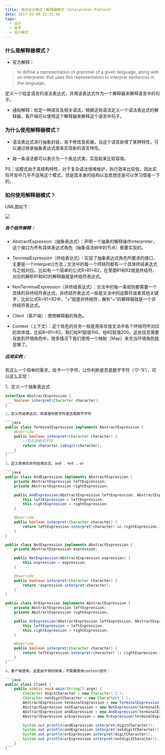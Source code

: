 ```yaml
---
title: 浅谈设计模式：解释器模式（Interpreter Pattern）
date: 2017-03-08 22:51:56
tags:
  - 设计
  - 技术
  - 设计模式
---
```


### 什么是解释器模式？

- 官方解释：
>to define a representation of grammar of a given language, along with an interpreter that uses this representation to interpret sentences in the language。
>
定义一个给定语言的语法表达式，并用该表达式作为一个解释器来解释语言中的句子。

- 通俗解释：给定一种语言及相关语法，根据这些语法定义一个语法表达式的解释器，客户端可以使用这个解释器来解释这个语言中句子。

<!-- more -->
### 为什么使用解释器模式？

- 语法表达式进行抽象封装，易于修改及拓展，当这个语言新增了某种特性，可以通过继承抽象表达式类来实现新的语言特性。

- 每一条语法都可以表示为一个表达式类，实现起来比较容易。

PS：该模式由于其结构特性，对于复杂语法很难维护，执行效率比较低，因此实际开发中几乎不适用这个模式，但是其本身的结构以及思想还是可以学习借鉴一下的。

### 如何使用解释器模式？
UML图如下：

![](/img/interpreter-pattern.png)

##### 各个组件解释：

- AbstractExpression（抽象表达式）：声明一个抽象的解释操作interpreter，这个接口为所有具体表达式角色（抽象语法树中的节点）都要实现的。

- TerminalExpression（终结表达式）：实现了抽象表达式角色所要求的接口，主要是一个interpret()方法；文法中的每一个终结符都有一个具体终结表达式与之相对应。比如有一个简单的公式R=R1+R2，在里面R1和R2就是终结符，对应的解析R1和R2的解释器就是终结符表达式。

- NonTerminalExpression（非终结表达式）：文法中的每一条规则都需要一个具体的非终结符表达式，非终结符表达式一般是文法中的运算符或者其他关键字，比如公式R=R1+R2中，“+”就是非终结符，解析“+”的解释器就是一个非终结符表达式。

- Client（客户端）：使用解释器的角色。

- Context（上下文）：这个角色的任务一般是用来存放文法中各个终结符所对应的具体值，比如R=R1+R2，我们给R1赋值100，给R2赋值200。这些信息需要存放到环境角色中，很多情况下我们使用一个映射（Map）来充当环境角色就足够了。

##### 应用实例：

有这么一个简单的需求，给予一个字符，让你判断是否是数字字符（‘0’-‘9’），可以这么实现：

1、定义一个抽象表达式

```java
interface AbstractExpression {
    boolean interpret(Character character);
}```

2、定义终结表达式，即直接判断字符是否是数字字符

```java
public class TerminalExpression implements AbstractExpression {
    @Override
    public boolean interpret(Character character) {
        //是否是数字字符
        return character.isDigit(character);
    }
}```

3、定义简单的非终结表达式，and 、not 、or

```java
public class AndExpression implements AbstractExpression {
    private AbstractExpression leftExpression;
    private AbstractExpression rightExpression;

    public AndExpression(AbstractExpression leftExpression, AbstractExpression rightExpression) {
        this.leftExpression = leftExpression;
        this.rightExpression = rightExpression;
    }

    @Override
    public boolean interpret(Character character) {
        return leftExpression.interpret(character) && rightExpression.interpret(character);
    }
}

public class NotExpression implements AbstractExpression {
    private AbstractExpression expression;

    public NotExpression(AbstractExpression expression) {
        this.expression = expression;
    }

    @Override
    public boolean interpret(Character character) {
        return !expression.interpret(character);
    }
}

public class OrExpression implements AbstractExpression {
    private AbstractExpression leftExpression;
    private AbstractExpression rightExpression;

    public OrExpression(AbstractExpression leftExpression, AbstractExpression rightExpression) {
        this.leftExpression = leftExpression;
        this.rightExpression = rightExpression;
    }

    @Override
    public boolean interpret(Character character) {
        return leftExpression.interpret(character) || rightExpression.interpret(character);
    }
}```

4、客户端使用，这里由于相对简单，不需要使用context组件：

```java
public class Client {
    public static void main(String[] args) {
        Character digitCharacter = new Character('1');
        Character notdigitCharacter = new Character('l');
        AbstractExpression terminalExpression = new TerminalExpression();
        AbstractExpression notExpression = new NotExpression(terminalExpression);
        AbstractExpression andExpression = new AndExpression(terminalExpression, notExpression);
        AbstractExpression orExpression = new OrExpression(terminalExpression, notExpression);

        System.out.println(andExpression.interpret(digitCharacter));
        System.out.println(andExpression.interpret(notdigitCharacter));
        System.out.println(orExpression.interpret(digitCharacter));
        System.out.println(orExpression.interpret(notdigitCharacter));
    }
}```
